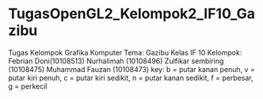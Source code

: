 TugasOpenGL2_Kelompok2_IF10_Gazibu
==================================

Tugas Kelompok Grafika Komputer
Tema: Gazibu
Kelas IF 10
Kelompok:
Febrian Doni(10108513)
Nurhalimah (10108496)
Zulfikar sembiring (10108475)
Muhammad Fauzan (10108473)
key:
b = putar kanan penuh, v = putar kiri penuh, c = putar kiri sedikit, n = putar kanan sedikit, f = perbesar, g = perkecil